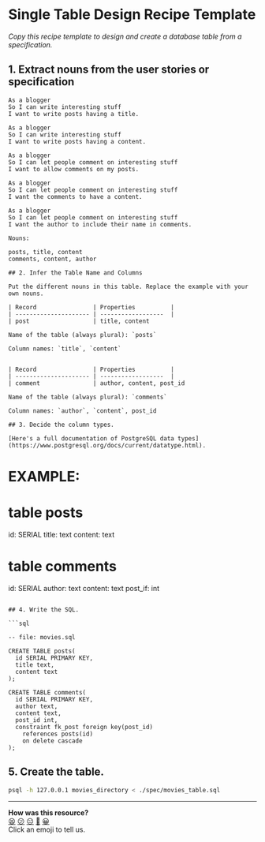 # Single Table Design Recipe Template

_Copy this recipe template to design and create a database table from a specification._

## 1. Extract nouns from the user stories or specification

```
As a blogger
So I can write interesting stuff
I want to write posts having a title.

As a blogger
So I can write interesting stuff
I want to write posts having a content.

As a blogger
So I can let people comment on interesting stuff
I want to allow comments on my posts.

As a blogger
So I can let people comment on interesting stuff
I want the comments to have a content.

As a blogger
So I can let people comment on interesting stuff
I want the author to include their name in comments.
```

```
Nouns:

posts, title, content
comments, content, author

## 2. Infer the Table Name and Columns

Put the different nouns in this table. Replace the example with your own nouns.

| Record                | Properties          |
| --------------------- | ------------------  |
| post                  | title, content

Name of the table (always plural): `posts` 

Column names: `title`, `content`


| Record                | Properties          |
| --------------------- | ------------------  |
| comment               | author, content, post_id

Name of the table (always plural): `comments` 

Column names: `author`, `content`, post_id

## 3. Decide the column types.

[Here's a full documentation of PostgreSQL data types](https://www.postgresql.org/docs/current/datatype.html).

```
# EXAMPLE:
# table posts
id: SERIAL
title: text
content: text

# table comments
id: SERIAL
author: text
content: text
post_if: int
```

## 4. Write the SQL.

```sql

-- file: movies.sql

CREATE TABLE posts(
  id SERIAL PRIMARY KEY,
  title text,
  content text
);

CREATE TABLE comments(
  id SERIAL PRIMARY KEY,
  author text,
  content text,
  post_id int,
  constraint fk_post foreign key(post_id)
    references posts(id) 
    on delete cascade 
);

```

## 5. Create the table.

```bash
psql -h 127.0.0.1 movies_directory < ./spec/movies_table.sql
```

<!-- BEGIN GENERATED SECTION DO NOT EDIT -->

---

**How was this resource?**  
[😫](https://airtable.com/shrUJ3t7KLMqVRFKR?prefill_Repository=makersacademy%2Fdatabases&prefill_File=resources%2Fsingle_table_design_recipe_template.md&prefill_Sentiment=😫) [😕](https://airtable.com/shrUJ3t7KLMqVRFKR?prefill_Repository=makersacademy%2Fdatabases&prefill_File=resources%2Fsingle_table_design_recipe_template.md&prefill_Sentiment=😕) [😐](https://airtable.com/shrUJ3t7KLMqVRFKR?prefill_Repository=makersacademy%2Fdatabases&prefill_File=resources%2Fsingle_table_design_recipe_template.md&prefill_Sentiment=😐) [🙂](https://airtable.com/shrUJ3t7KLMqVRFKR?prefill_Repository=makersacademy%2Fdatabases&prefill_File=resources%2Fsingle_table_design_recipe_template.md&prefill_Sentiment=🙂) [😀](https://airtable.com/shrUJ3t7KLMqVRFKR?prefill_Repository=makersacademy%2Fdatabases&prefill_File=resources%2Fsingle_table_design_recipe_template.md&prefill_Sentiment=😀)  
Click an emoji to tell us.

<!-- END GENERATED SECTION DO NOT EDIT -->
